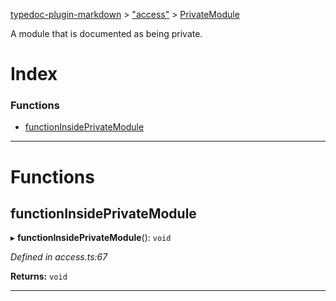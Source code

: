 [typedoc-plugin-markdown](../README.md) > ["access"](../modules/_access_.md) > [PrivateModule](../modules/_access_.privatemodule.md)

A module that is documented as being private.

# Index

### Functions

* [functionInsidePrivateModule](_access_.privatemodule.md#functioninsideprivatemodule)

---

# Functions
<a id="functioninsideprivatemodule"></a>

##  functionInsidePrivateModule

▸ **functionInsidePrivateModule**(): `void`

*Defined in access.ts:67*

**Returns:** `void`

___

